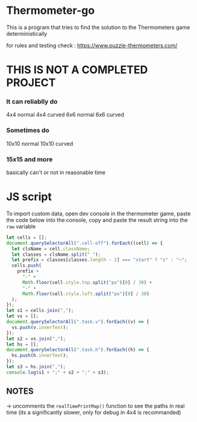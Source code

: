 # Thermometer-go

This is a program that tries to find the solution to the Thermometers game deterministically

for rules and testing check : https://www.puzzle-thermometers.com/

# THIS IS NOT A COMPLETED PROJECT

### It can reliablly do

4x4 normal
4x4 curved
6x6 normal
6x6 curved

### Sometimes do

10x10 normal
10x10 curved

### 15x15 and more

basically can't or not in reasonable time

# JS script

To import custom data, open dev console in the thermometer game,
paste the code below into the console, copy and paste the result string into the `raw` variable

```javascript
let cells = [];
document.querySelectorAll(".cell-off").forEach((cell) => {
  let clsName = cell.className;
  let classes = clsName.split(" ");
  let prefix = classes[classes.length - 2] === "start" ? "s" : "~";
  cells.push(
    prefix +
      "-" +
      Math.floor(cell.style.top.split("px")[0] / 30) +
      "-" +
      Math.floor(cell.style.left.split("px")[0] / 30)
  );
});
let s1 = cells.join(",");
let vs = [];
document.querySelectorAll(".task.v").forEach((v) => {
  vs.push(v.innerText);
});
let s2 = vs.join(",");
let hs = [];
document.querySelectorAll(".task.h").forEach((h) => {
  hs.push(h.innerText);
});
let s3 = hs.join(",");
console.log(s1 + ";" + s2 + ";" + s3);
```

## NOTES

-> uncomments the `realTimePrintMap()` function to see the paths in real time
(its a significantly slower, only for debug in 4x4 is recommanded)
